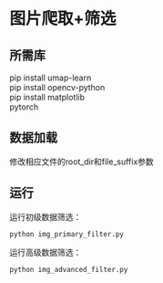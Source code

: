 # 图片爬取+筛选

## 所需库
pip install umap-learn   
pip install opencv-python   
pip install matplotlib  
pytorch   


  
## 数据加载
修改相应文件的root_dir和file_suffix参数


## 运行   
运行初级数据筛选：
```
python img_primary_filter.py
```   
   
运行高级数据筛选：
```
python img_advanced_filter.py
```   
